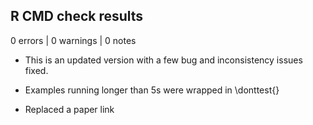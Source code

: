 ## R CMD check results

0 errors | 0 warnings | 0 notes

* This is an updated version with a few bug and inconsistency issues fixed.

* Examples running longer than 5s were wrapped in \donttest{}

* Replaced a paper link
